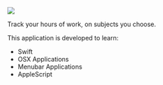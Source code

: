 ![](https://raw.githubusercontent.com/umutbozkurt/10k.app/master/10k/Images.xcassets/AppIcon.appiconset/10k_128.png)

Track your hours of work, on subjects you choose.

This application is developed to learn:

- Swift
- OSX Applications
- Menubar Applications 
- AppleScript
